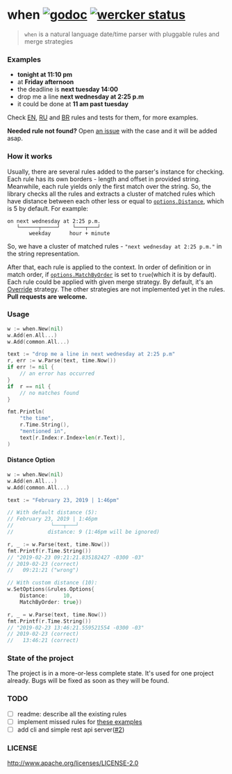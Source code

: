 # when [![godoc](http://img.shields.io/badge/godoc-reference-blue.svg?style=flat)](https://godoc.org/github.com/jonas747/when) [![wercker status](https://app.wercker.com/status/a04ca8246bf35621b2665a73c1ed765f/s/master "wercker status")](https://app.wercker.com/project/byKey/a04ca8246bf35621b2665a73c1ed765f)

> `when` is a natural language date/time parser with pluggable rules and merge strategies

### Examples

- **tonight at 11:10 pm**
- at **Friday afternoon**
- the deadline is **next tuesday 14:00**
- drop me a line **next wednesday at 2:25 p.m**
- it could be done at **11 am past tuesday**

Check [EN](https://github.com/jonas747/when/blob/master/rules/en), [RU](https://github.com/jonas747/when/blob/master/rules/ru) and [BR](https://github.com/jonas747/when/blob/master/rules/br) rules and tests for them, for more examples.

**Needed rule not found?**
Open [an issue](https://github.com/jonas747/when/issues/new) with the case and it will be added asap.

### How it works

Usually, there are several rules added to the parser's instance for checking. Each rule has its own borders - length and offset in provided string. Meanwhile, each rule yields only the first match over the string. So, the library checks all the rules and extracts a cluster of matched rules which have distance between each other less or equal to [`options.Distance`](https://github.com/jonas747/when/blob/master/when.go#L141-L144), which is 5 by default. For example:

```
on next wednesday at 2:25 p.m.
   └──────┬─────┘    └───┬───┘
       weekday      hour + minute
```

So, we have a cluster of matched rules - `"next wednesday at 2:25 p.m."` in the string representation.

After that, each rule is applied to the context. In order of definition or in match order, if [`options.MatchByOrder`](https://github.com/jonas747/when/blob/master/when.go#L141-L144) is set to `true`(which it is by default). Each rule could be applied with given merge strategy. By default, it's an [Override](https://github.com/jonas747/when/blob/master/rules/rules.go#L13) strategy. The other strategies are not implemented yet in the rules. **Pull requests are welcome.**

### Usage

```go
w := when.New(nil)
w.Add(en.All...)
w.Add(common.All...)

text := "drop me a line in next wednesday at 2:25 p.m"
r, err := w.Parse(text, time.Now())
if err != nil {
	// an error has occurred
}
if  r == nil {
 	// no matches found
}

fmt.Println(
	"the time",
	r.Time.String(),
	"mentioned in",
	text[r.Index:r.Index+len(r.Text)],
)
```

#### Distance Option

```go
w := when.New(nil)
w.Add(en.All...)
w.Add(common.All...)

text := "February 23, 2019 | 1:46pm"

// With default distance (5):
// February 23, 2019 | 1:46pm
//            └───┬───┘
//           distance: 9 (1:46pm will be ignored)

r, _ := w.Parse(text, time.Now())
fmt.Printf(r.Time.String())
// "2019-02-23 09:21:21.835182427 -0300 -03"
// 2019-02-23 (correct)
//   09:21:21 ("wrong")

// With custom distance (10):
w.SetOptions(&rules.Options{
	Distance:     10,
	MatchByOrder: true})

r, _ = w.Parse(text, time.Now())
fmt.Printf(r.Time.String())
// "2019-02-23 13:46:21.559521554 -0300 -03"
// 2019-02-23 (correct)
//   13:46:21 (correct)
```

### State of the project

The project is in a more-or-less complete state. It's used for one project already. Bugs will be fixed as soon as they will be found.

### TODO

- [ ] readme: describe all the existing rules
- [ ] implement missed rules for [these examples](https://github.com/mojombo/chronic#examples)
- [ ] add cli and simple rest api server([#2](https://github.com/jonas747/when/issues/2))

### LICENSE

http://www.apache.org/licenses/LICENSE-2.0
